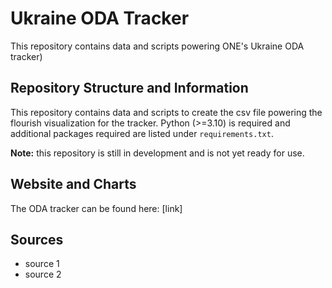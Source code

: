 # **Ukraine ODA Tracker**
This repository contains data and scripts powering ONE's Ukraine ODA tracker)

## Repository Structure and Information

This repository contains data and scripts to create the csv file powering the flourish visualization for the tracker. 
Python (>=3.10) is required and additional packages required are listed under `requirements.txt`.

**Note:** this repository is still in development and is not yet ready for use.

## Website and Charts

The ODA tracker can be found here: [link]

## Sources 

- source 1
- source 2